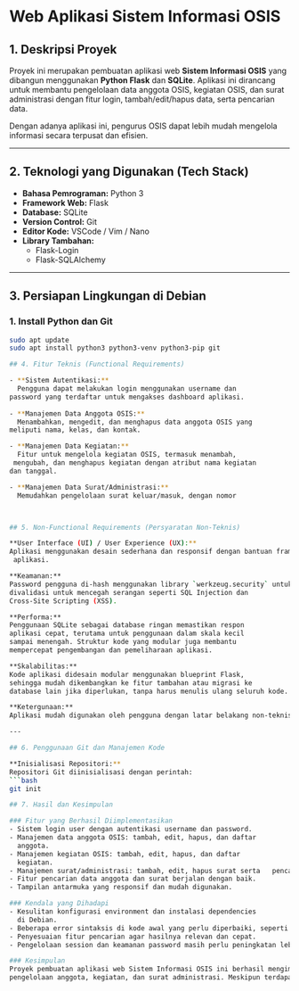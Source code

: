 # Web Aplikasi Sistem Informasi OSIS

## 1. Deskripsi Proyek

Proyek ini merupakan pembuatan aplikasi web **Sistem Informasi 
OSIS** yang dibangun menggunakan **Python Flask** dan **SQLite**. Aplikasi ini dirancang untuk membantu pengelolaan data anggota OSIS, kegiatan OSIS, dan surat administrasi dengan fitur login, tambah/edit/hapus data, serta pencarian data.

Dengan adanya aplikasi ini, pengurus OSIS dapat lebih mudah 
mengelola informasi secara terpusat dan efisien.

---

## 2. Teknologi yang Digunakan (Tech Stack)

- **Bahasa Pemrograman:** Python 3
- **Framework Web:** Flask
- **Database:** SQLite
- **Version Control:** Git
- **Editor Kode:** VSCode / Vim / Nano
- **Library Tambahan:**
  - Flask-Login
  - Flask-SQLAlchemy

---

## 3. Persiapan Lingkungan di Debian

### 1. Install Python dan Git
```bash
sudo apt update
sudo apt install python3 python3-venv python3-pip git

## 4. Fitur Teknis (Functional Requirements)

- **Sistem Autentikasi:** 
  Pengguna dapat melakukan login menggunakan username dan 
password yang terdaftar untuk mengakses dashboard aplikasi.
  
- **Manajemen Data Anggota OSIS:**
  Menambahkan, mengedit, dan menghapus data anggota OSIS yang 
meliputi nama, kelas, dan kontak.

- **Manajemen Data Kegiatan:**
  Fitur untuk mengelola kegiatan OSIS, termasuk menambah,
 mengubah, dan menghapus kegiatan dengan atribut nama kegiatan 
dan tanggal.

- **Manajemen Data Surat/Administrasi:**
  Memudahkan pengelolaan surat keluar/masuk, dengan nomor



## 5. Non-Functional Requirements (Persyaratan Non-Teknis)

**User Interface (UI) / User Experience (UX):**  
Aplikasi menggunakan desain sederhana dan responsif dengan bantuan framework CSS Bootstrap. Hal ini membuat tampilan aplikasi nyaman di berbagai perangkat, baik desktop maupun mobile, sehingga pengguna dapat dengan mudah mengakses dan mengoperasikan 
 aplikasi.

**Keamanan:**  
Password pengguna di-hash menggunakan library `werkzeug.security` untuk mencegah kebocoran data. Sistem login menggunakan Flask-Login dengan session management yang aman. Input dari pengguna 
divalidasi untuk mencegah serangan seperti SQL Injection dan 
Cross-Site Scripting (XSS).

**Performa:**  
Penggunaan SQLite sebagai database ringan memastikan respon 
aplikasi cepat, terutama untuk penggunaan dalam skala kecil 
sampai menengah. Struktur kode yang modular juga membantu 
mempercepat pengembangan dan pemeliharaan aplikasi.

**Skalabilitas:**  
Kode aplikasi didesain modular menggunakan blueprint Flask, 
sehingga mudah dikembangkan ke fitur tambahan atau migrasi ke 
database lain jika diperlukan, tanpa harus menulis ulang seluruh kode.

**Ketergunaan:**  
Aplikasi mudah digunakan oleh pengguna dengan latar belakang non-teknis. Form input dilengkapi validasi yang jelas dan feedback langsung sehingga meminimalkan kesalahan input data.

---

## 6. Penggunaan Git dan Manajemen Kode

**Inisialisasi Repositori:**  
Repositori Git diinisialisasi dengan perintah:  
```bash
git init

## 7. Hasil dan Kesimpulan

### Fitur yang Berhasil Diimplementasikan
- Sistem login user dengan autentikasi username dan password.
- Manajemen data anggota OSIS: tambah, edit, hapus, dan daftar 
  anggota.
- Manajemen kegiatan OSIS: tambah, edit, hapus, dan daftar 
  kegiatan.
- Manajemen surat/administrasi: tambah, edit, hapus surat serta   pencarian surat berdasarkan nomor dan perihal.
- Fitur pencarian data anggota dan surat berjalan dengan baik.
- Tampilan antarmuka yang responsif dan mudah digunakan.

### Kendala yang Dihadapi
- Kesulitan konfigurasi environment dan instalasi dependencies 
  di Debian.
- Beberapa error sintaksis di kode awal yang perlu diperbaiki, seperti penggunaan `__file__` dan `__name__`.
- Penyesuaian fitur pencarian agar hasilnya relevan dan cepat.
- Pengelolaan session dan keamanan password masih perlu peningkatan lebih lanjut.

### Kesimpulan
Proyek pembuatan aplikasi web Sistem Informasi OSIS ini berhasil mengimplementasikan fitur utama yang dibutuhkan oleh OSIS untuk 
pengelolaan anggota, kegiatan, dan surat administrasi. Meskipun terdapat beberapa kendala teknis, pengalaman ini memberikan pemahaman yang lebih dalam tentang pengembangan aplikasi web menggunakan Python Flask dan SQLite di lingkungan Debian. Ke depan, aplikasi ini dapat dikembangkan dengan fitur keamanan tambahan dan antarmuka yang lebih menarik agar lebih efektif digunakan oleh pengguna.

